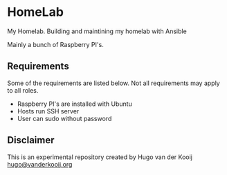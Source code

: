 # HomeLab

My Homelab. Building and maintining my homelab with Ansible

Mainly a bunch of Raspberry PI's.

## Requirements

Some of the requirements are listed below.
Not all requirements may apply to all roles.

 - Raspberry PI's are installed with Ubuntu
 - Hosts run SSH server
 - User can sudo without password


## Disclaimer

This is an experimental repository created by Hugo van der Kooij <hugo@vanderkooij.org>

